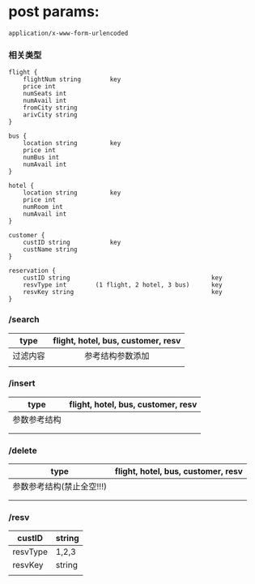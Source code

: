 # post params:

`application/x-www-form-urlencoded`



### 相关类型

``` 
flight {
	flightNum string		key
	price int
	numSeats int
	numAvail int
	fromCity string
	arivCity string
}
```

``` 
bus {
	location string			key
	price int
	numBus int
	numAvail int
}
```

``` 
hotel {
	location string			key
	price int
	numRoom int 
	numAvail int
}
```

``` 
customer {
	custID string			key
	custName string
}
```

``` 
reservation {
	custID string										key
	resvType int		(1 flight, 2 hotel, 3 bus)		key
	resvKey string										key
}
```



### /search

|   type   | flight, hotel, bus, customer, resv |
| :------: | :--------------------------------: |
| 过滤内容 |          参考结构参数添加          |
|          |                                    |



### /insert

|     type     | flight, hotel, bus, customer, resv |
| :----------: | :--------------------------------: |
| 参数参考结构 |                                    |
|              |                                    |
|              |                                    |



### /delete

| type                      | flight, hotel, bus, customer, resv |
| ------------------------- | ---------------------------------- |
| 参数参考结构(禁止全空!!!) |                                    |
|                           |                                    |
|                           |                                    |



### /resv

| custID   | string |
| -------- | ------ |
| resvType | 1,2,3  |
| resvKey  | string |
|          |        |

